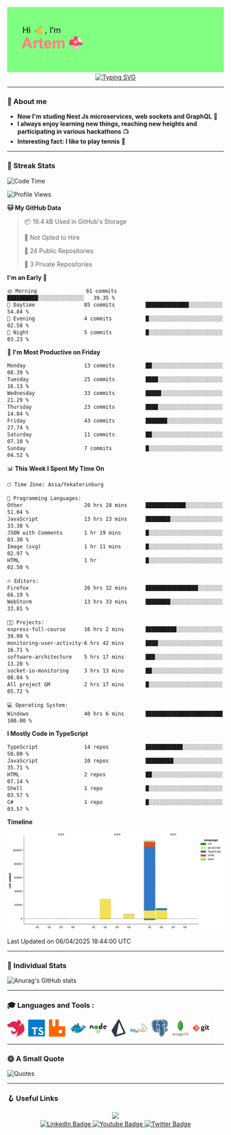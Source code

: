 <div id="header" align="center">
  <img src="https://github.com/CurlyBattery/CurlyBattery/blob/master/header.png?raw=true" alt="альтернативный текст">
  <a href="https://git.io/typing-svg"><img src="https://readme-typing-svg.demolab.com?font=Fira+Code&pause=1000&color=2BF777&width=435&lines=I've+been+doing+backend+programming+;on+Nest+JS+for+13+months+now" alt="Typing SVG" /></a>
</div>

---

### :otter: About me 
- __Now I'm studing Nest Js microservices, web sockets and GraphQL__ 🧩
- __I always enjoy learning new things, reaching new heights and participating in various hackathons__ 📺
- __Interesting fact: I like to play tennis__ 🏓

---

### :monorail: Streak Stats 

<!--START_SECTION:waka-->
![Code Time](http://img.shields.io/badge/Code%20Time-606%20hrs%207%20mins-blue)

![Profile Views](http://img.shields.io/badge/Profile%20Views-3-blue)

**🐱 My GitHub Data** 

> 📦 19.4 kB Used in GitHub's Storage 
 > 
> 🚫 Not Opted to Hire
 > 
> 📜 24 Public Repositories 
 > 
> 🔑 3 Private Repositories 
 > 
**I'm an Early 🐤** 

```text
🌞 Morning                61 commits          ██████████░░░░░░░░░░░░░░░   39.35 % 
🌆 Daytime                85 commits          ██████████████░░░░░░░░░░░   54.84 % 
🌃 Evening                4 commits           █░░░░░░░░░░░░░░░░░░░░░░░░   02.58 % 
🌙 Night                  5 commits           █░░░░░░░░░░░░░░░░░░░░░░░░   03.23 % 
```
📅 **I'm Most Productive on Friday** 

```text
Monday                   13 commits          ██░░░░░░░░░░░░░░░░░░░░░░░   08.39 % 
Tuesday                  25 commits          ████░░░░░░░░░░░░░░░░░░░░░   16.13 % 
Wednesday                33 commits          █████░░░░░░░░░░░░░░░░░░░░   21.29 % 
Thursday                 23 commits          ████░░░░░░░░░░░░░░░░░░░░░   14.84 % 
Friday                   43 commits          ███████░░░░░░░░░░░░░░░░░░   27.74 % 
Saturday                 11 commits          ██░░░░░░░░░░░░░░░░░░░░░░░   07.10 % 
Sunday                   7 commits           █░░░░░░░░░░░░░░░░░░░░░░░░   04.52 % 
```


📊 **This Week I Spent My Time On** 

```text
🕑︎ Time Zone: Asia/Yekaterinburg

💬 Programming Languages: 
Other                    20 hrs 28 mins      █████████████░░░░░░░░░░░░   51.04 % 
JavaScript               13 hrs 23 mins      ████████░░░░░░░░░░░░░░░░░   33.38 % 
JSON with Comments       1 hr 19 mins        █░░░░░░░░░░░░░░░░░░░░░░░░   03.30 % 
Image (svg)              1 hr 11 mins        █░░░░░░░░░░░░░░░░░░░░░░░░   02.97 % 
HTML                     1 hr                █░░░░░░░░░░░░░░░░░░░░░░░░   02.50 % 

🔥 Editors: 
Firefox                  26 hrs 32 mins      █████████████████░░░░░░░░   66.19 % 
WebStorm                 13 hrs 33 mins      ████████░░░░░░░░░░░░░░░░░   33.81 % 

🐱‍💻 Projects: 
express-full-course      16 hrs 2 mins       ██████████░░░░░░░░░░░░░░░   39.99 % 
monitoring-user-activity-6 hrs 42 mins       ████░░░░░░░░░░░░░░░░░░░░░   16.71 % 
software-architecture    5 hrs 17 mins       ███░░░░░░░░░░░░░░░░░░░░░░   13.20 % 
socket-io-monitoring     3 hrs 13 mins       ██░░░░░░░░░░░░░░░░░░░░░░░   08.04 % 
All project GM           2 hrs 17 mins       █░░░░░░░░░░░░░░░░░░░░░░░░   05.72 % 

💻 Operating System: 
Windows                  40 hrs 6 mins       █████████████████████████   100.00 % 
```

**I Mostly Code in TypeScript** 

```text
TypeScript               14 repos            ████████████░░░░░░░░░░░░░   50.00 % 
JavaScript               10 repos            █████████░░░░░░░░░░░░░░░░   35.71 % 
HTML                     2 repos             ██░░░░░░░░░░░░░░░░░░░░░░░   07.14 % 
Shell                    1 repo              █░░░░░░░░░░░░░░░░░░░░░░░░   03.57 % 
C#                       1 repo              █░░░░░░░░░░░░░░░░░░░░░░░░   03.57 % 
```



**Timeline**

![Lines of Code chart](https://raw.githubusercontent.com/CurlyBattery/CurlyBattery/master/assets/bar_graph.png)


 Last Updated on 06/04/2025 18:44:00 UTC
<!--END_SECTION:waka-->

---

### :slot_machine: Individual Stats 
![Anurag's GitHub stats](https://github-readme-stats.vercel.app/api?username=CurlyBattery&hide=contribs,prs&theme=dracula)

---

### :mortar_board: Languages and Tools :
<div>
  <img src="https://github.com/devicons/devicon/blob/master/icons/nestjs/nestjs-original.svg" title="Nest" alt="Nest" width="40" height="40"/>&nbsp;
  <img src="https://github.com/devicons/devicon/blob/master/icons/typescript/typescript-plain.svg" title="TypeScript" alt="TypeScript" width="40" height="40"/>&nbsp;
  <img src="https://github.com/devicons/devicon/blob/master/icons/rabbitmq/rabbitmq-original.svg" title="Rabbit" alt="RabbitMQ" width="40" height="40"/>&nbsp;
  <img src="https://github.com/devicons/devicon/blob/master/icons/docker/docker-original.svg" title="Docker" alt="Docker" width="40" height="40"/>&nbsp;
  <img src="https://github.com/devicons/devicon/blob/master/icons/nodejs/nodejs-original-wordmark.svg" title="NodeJS" alt="NodeJS" width="40" height="40"/>&nbsp;
  <img src="https://github.com/devicons/devicon/blob/master/icons/prisma/prisma-original.svg" title="Prisma"  alt="Prisma" width="40" height="40"/>&nbsp;
  <img src="https://github.com/devicons/devicon/blob/master/icons/mysql/mysql-original-wordmark.svg" title="MySQL"  alt="MySQL" width="40" height="40"/>&nbsp;
  <img src="https://github.com/devicons/devicon/blob/master/icons/postgresql/postgresql-original.svg" title="PostgreSQL"  alt="PostgreSQL" width="40" height="40"/>&nbsp;
  <img src="https://github.com/devicons/devicon/blob/master/icons/mongodb/mongodb-original-wordmark.svg" title="MongoDB" alt="MongoDB" width="40" height="40"/>&nbsp;
  <img src="https://github.com/devicons/devicon/blob/master/icons/git/git-original-wordmark.svg" title="Git" **alt="Git" width="40" height="40"/>
</div>

---

### :sun_with_face: A Small Quote
![Quotes](https://quotes-github-readme.vercel.app/api?type=horizontal&theme=dark)

---

### :hook: Useful Links 
<div align="center">
  <img src="https://media2.giphy.com/media/v1.Y2lkPTc5MGI3NjExdG1qb3M0MHpyZmczeDJoZzR4Z2lvcXBydDhpejNpb3Zoc2NoM2lnaCZlcD12MV9pbnRlcm5hbF9naWZfYnlfaWQmY3Q9Zw/FXynzLoP14IHsnfGmO/giphy.gif" height="300">
  
  <div id="badges">
  <a href="your-linkedin-URL">
    <img src="https://img.shields.io/badge/LinkedIn-blue?style=for-the-badge&logo=linkedin&logoColor=white" alt="LinkedIn Badge"/>
  </a>
  <a href="your-youtube-URL">
    <img src="https://img.shields.io/badge/YouTube-red?style=for-the-badge&logo=youtube&logoColor=white" alt="Youtube Badge"/>
  </a>
  <a href="your-twitter-URL">
    <img src="https://img.shields.io/badge/Twitter-blue?style=for-the-badge&logo=twitter&logoColor=white" alt="Twitter Badge"/>
  </a>
